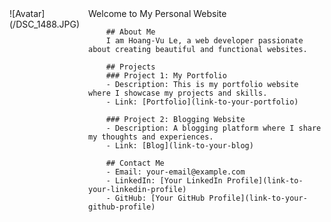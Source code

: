<div style="display: flex;">
  <div style="flex: 1;">
    ![Avatar](/DSC_1488.JPG)
    
  </div>
  <div style="flex: 3;">
    <!-- Your other content here -->
         Welcome to My Personal Website

        ## About Me
        I am Hoang-Vu Le, a web developer passionate about creating beautiful and functional websites.
        
        ## Projects
        ### Project 1: My Portfolio
        - Description: This is my portfolio website where I showcase my projects and skills.
        - Link: [Portfolio](link-to-your-portfolio)
        
        ### Project 2: Blogging Website
        - Description: A blogging platform where I share my thoughts and experiences.
        - Link: [Blog](link-to-your-blog)
        
        ## Contact Me
        - Email: your-email@example.com
        - LinkedIn: [Your LinkedIn Profile](link-to-your-linkedin-profile)
        - GitHub: [Your GitHub Profile](link-to-your-github-profile)
  </div>
</div>




















